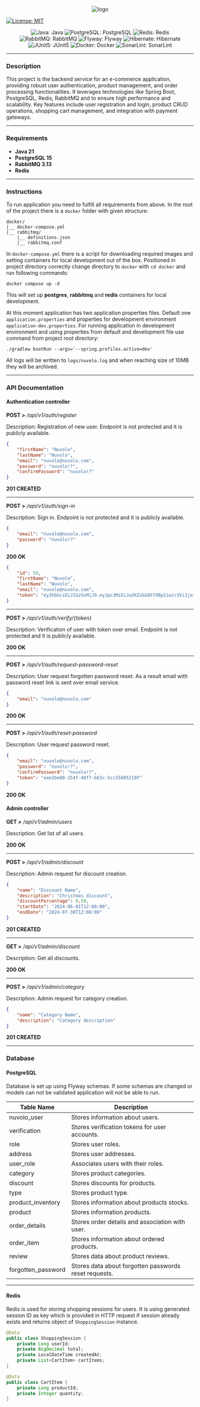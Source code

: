 <p align="center">
<img src="https://github.com/begjosip/nuvolo-mail/blob/master/templates/images/nuvolo.png?raw=true" alt="logo"/>
</p>

[![License: MIT](https://img.shields.io/badge/License-MIT-yellow.svg)](https://opensource.org/licenses/MIT)

<div align="center">

![Java: Java](https://img.shields.io/badge/spring-3164341?style=for-the-badge&logo=spring&logoColor=fff)
![PostgreSQL: PostgreSQL](https://img.shields.io/badge/-postgresql-%230064a5?style=for-the-badge&logo=postgresql&logoColor=white)
![Redis: Redis](https://img.shields.io/badge/-redis-%23D82C20?style=for-the-badge&logo=redis&logoColor=white)
![RabbitMQ: RabbitMQ](https://img.shields.io/badge/-rabbitmq-%23FF6600?style=for-the-badge&logo=rabbitmq&logoColor=white)
![Flyway: Flyway](https://img.shields.io/badge/-redis-%23cc0000?style=for-the-badge&logo=flyway&logoColor=white)
![Hibernate: Hibernate](https://img.shields.io/badge/-hibernate-%235A5539?style=for-the-badge&logo=hibernate&logoColor=white)
![JUnit5: JUnit5](https://img.shields.io/badge/-junit5-%2325a162?style=for-the-badge&logo=junit5&logoColor=white)
![Docker: Docker](https://img.shields.io/badge/-docker-%230db7ed?style=for-the-badge&logo=docker&logoColor=white)
![SonarLint: SonarLint](https://img.shields.io/badge/-SonarLint-%23301934?style=for-the-badge&logo=SonarLint&logoColor=white)

</div>

---

### Description

This project is the backend service for an e-commerce application, providing robust user authentication, product
management, and order processing functionalities. It leverages technologies like Spring Boot, PostgreSQL, Redis,
RabbitMQ and to ensure high performance and scalability. Key features include user registration and login,
product CRUD operations, shopping cart management, and integration with payment gateways.

---

### Requirements

- **Java 21**
- **PostgreSQL 15**
- **RabbitMQ 3.13**
- **Redis**

---

### Instructions

To run application you need to fulfill all requirements from above. In the root of the project there is a `docker`
folder with given structure:

```
docker/
|__ docker-compose.yml
|__ rabbitmq/
    |__ definitions.json
    |__ rabbitmq.conf
```

In `docker-compose.yml` there is a script for downloading required images and setting containers for local development
out of the box.
Positioned in project directory correctly change directory to `docker` with `cd docker` and run following commands:

`docker compose up -d`

This will set up **postgres**, **rabbitmq** and **redis** containers for local development.

At this moment application has two application properties files.
Default one `application.properties` and properties for development environment `application-dev.properties`. For
running application in development environment and using properties from default and development file use
command from project root directory:

```./gradlew bootRun --args='--spring.profiles.active=dev'```

All logs will be written to `logs/nuvolo.log` and when reaching size of 10MB they will be archived.

---

### API Documentation

#### Authentication controller

**POST >** _/api/v1/auth/register_

Description: Registration of new user. Endpoint is not protected and it is publicly available.

```json
{
    "firstName": "Nuvolo",
    "lastName": "Nuvolo",
    "email": "nuvolo@nuvolo.com",
    "password": "nuvolo!?",
    "confirmPassword": "nuvolo!?"
}
```

**201 CREATED**

---

**POST >** _/api/v1/auth/sign-in_

Description: Sign in. Endpoint is not protected and it is publicly available.

```json
{
    "email": "nuvolo@nuvolo.com",
    "password": "nuvolo!?"
}
```

**200 OK**

```json
{
    "id": 59,
    "firstName": "Nuvolo",
    "lastName": "Nuvolo",
    "email": "nuvolo@nuvolo.com",
    "token": "eyJhbGciOiJIUzUxMiJ9.eyJpc3MiOiJudXZvbG8tYXBpIiwic3ViIjoiam9zaXBiZWdpYzU3QGdtYWlsLmNvbSIsInJvbGVzIjpbIlVTRVIiXSwiaWF0IjoxNzE2MzM0MTEwLCJleHAiOjE3MTYzMzUwMTB9.7aWyab10ppubQQ9Ty0zDG994qUWuXpOkCfvBTYRUhjN8kZxI8XchXQK-4iYwZY198pOc8MQhw7knYBTA3yzLIw"
}
```

---

**POST >** _/api/v1/auth/verify/{token}_

Description: Verification of user with token over email. Endpoint is not protected and it is publicly available.

**200 OK**

---

**POST >** _/api/v1/auth/request-password-reset_

Description: User request forgotten password reset. As a result email with password reset link is sent over email
service.

```json
{
    "email": "nuvolo@nuvolo.com"
}
```

**200 OK**

---

**POST >** _/api/v1/auth/reset-password_

Description: User request password reset.

```json
{
    "email": "nuvolo@nuvolo.com",
    "password": "nuvolo!?",
    "confirmPassword": "nuvolo!?",
    "token": "eee2be08-254f-48f7-b63c-5cc55805219f"
}
```

**200 OK**


#### Admin controller

**GET >** _/api/v1/admin/users_

Description: Get list of all users.

**200 OK**

---

**POST >** _/api/v1/admin/discount_

Description: Admin request for discount creation.

```json
{
    "name": "Discount Name",
    "description": "Christmas discount",
    "discountPercentage": 0.50,
    "startDate": "2024-06-01T12:00:00",
    "endDate": "2024-07-30T12:00:00"
}
```

**201 CREATED**

---

**GET >** _/api/v1/admin/discount_

Description: Get all discounts.

**200 OK**

---

**POST >** _/api/v1/admin/category_

Description: Admin request for category creation.

```json
{
    "name": "Category Name",
    "description": "Category description"
}
```

**201 CREATED**

---

### Database

#### PostgreSQL

Database is set up using Flyway schemas. If some schemas are changed or models can not be validated application will not
be able to run.

| Table Name         | Description                                           |
|--------------------|-------------------------------------------------------|
| nuvolo_user        | Stores information about users.                       |
| verification       | Stores verification tokens for user accounts.         |
| role               | Stores user roles.                                    |
| address            | Stores user addresses.                                |
| user_role          | Associates users with their roles.                    |
| category           | Stores product categories.                            |
| discount           | Stores discounts for products.                        |
| type               | Stores product type.                                  |
| product_inventory  | Stores information about products stocks.             |
| product            | Stores information products.                          |
| order_details      | Stores order details and association with user.       |
| order_item         | Stores information about ordered products.            |
| review             | Stores data about product reviews.                    |
| forgotten_password | Stores data about forgotten passwords reset requests. |

--- 

#### Redis

Redis is used for storing shopping sessions for users. It is using generated session ID as key which is provided in HTTP
request if session already exists and returns object of `ShoppingSession` instance.

```java
@Data
public class ShoppingSession {
    private Long userId;
    private BigDecimal total;
    private LocalDateTime createdAt;
    private List<CartItem> cartItems;
}
```

```java
@Data
public class CartItem {
    private Long productId;
    private Integer quantity;
}
```








